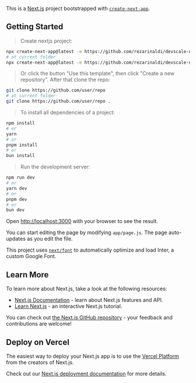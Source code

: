 This is a [Next.js](https://nextjs.org/) project bootstrapped with [`create-next-app`](https://github.com/vercel/next.js/tree/canary/packages/create-next-app).

## Getting Started

> Create nextjs project:

```bash
npx create-next-app@latest -e https://github.com/rezarinaldi/devscale-nextjs-template
# at current folder
npx create-next-app@latest -e https://github.com/rezarinaldi/devscale-nextjs-template .
```

> Or click the button "Use this template", then click "Create a new repository". After that clone the repo:

```bash
git clone https://github.com/user/repo
# at current folder
git clone https://github.com/user/repo .
```

> To install all dependencies of a project:

```bash
npm install
# or
yarn
# or
pnpm install
# or
bun install
```

> Run the development server:

```bash
npm run dev
# or
yarn dev
# or
pnpm dev
# or
bun dev
```

Open [http://localhost:3000](http://localhost:3000) with your browser to see the result.

You can start editing the page by modifying `app/page.js`. The page auto-updates as you edit the file.

This project uses [`next/font`](https://nextjs.org/docs/basic-features/font-optimization) to automatically optimize and load Inter, a custom Google Font.

## Learn More

To learn more about Next.js, take a look at the following resources:

- [Next.js Documentation](https://nextjs.org/docs) - learn about Next.js features and API.
- [Learn Next.js](https://nextjs.org/learn) - an interactive Next.js tutorial.

You can check out [the Next.js GitHub repository](https://github.com/vercel/next.js/) - your feedback and contributions are welcome!

## Deploy on Vercel

The easiest way to deploy your Next.js app is to use the [Vercel Platform](https://vercel.com/new?utm_medium=default-template&filter=next.js&utm_source=create-next-app&utm_campaign=create-next-app-readme) from the creators of Next.js.

Check out our [Next.js deployment documentation](https://nextjs.org/docs/deployment) for more details.
